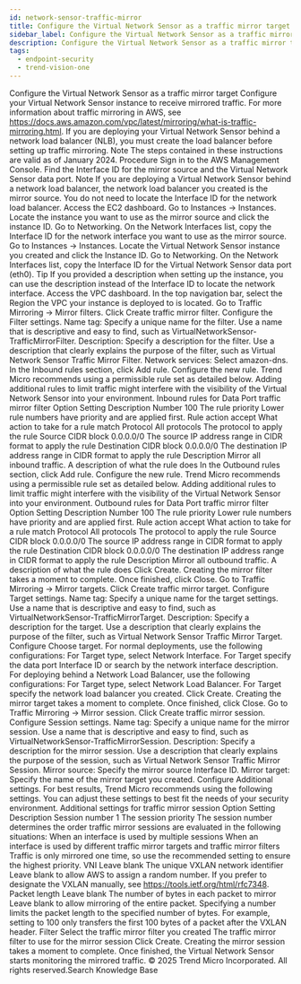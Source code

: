 ```yaml
---
id: network-sensor-traffic-mirror
title: Configure the Virtual Network Sensor as a traffic mirror target
sidebar_label: Configure the Virtual Network Sensor as a traffic mirror target
description: Configure the Virtual Network Sensor as a traffic mirror target
tags:
  - endpoint-security
  - trend-vision-one
---
```


 Configure the Virtual Network Sensor as a traffic mirror target Configure your Virtual Network Sensor instance to receive mirrored traffic. For more information about traffic mirroring in AWS, see https://docs.aws.amazon.com/vpc/latest/mirroring/what-is-traffic-mirroring.html. If you are deploying your Virtual Network Sensor behind a network load balancer (NLB), you must create the load balancer before setting up traffic mirroring. Note The steps contained in these instructions are valid as of January 2024. Procedure Sign in to the AWS Management Console. Find the Interface ID for the mirror source and the Virtual Network Sensor data port. Note If you are deploying a Virtual Network Sensor behind a network load balancer, the network load balancer you created is the mirror source. You do not need to locate the Interface ID for the network load balancer. Access the EC2 dashboard. Go to Instances → Instances. Locate the instance you want to use as the mirror source and click the instance ID. Go to Networking. On the Network Interfaces list, copy the Interface ID for the network interface you want to use as the mirror source. Go to Instances → Instances. Locate the Virtual Network Sensor instance you created and click the Instance ID. Go to Networking. On the Network Interfaces list, copy the Interface ID for the Virtual Network Sensor data port (eth0). Tip If you provided a description when setting up the instance, you can use the description instead of the Interface ID to locate the network interface. Access the VPC dashboard. In the top navigation bar, select the Region the VPC your instance is deployed to is located. Go to Traffic Mirroring → Mirror filters. Click Create traffic mirror filter. Configure the Filter settings. Name tag: Specify a unique name for the filter. Use a name that is descriptive and easy to find, such as VirtualNetworkSensor-TrafficMirrorFilter. Description: Specify a description for the filter. Use a description that clearly explains the purpose of the filter, such as Virtual Network Sensor Traffic Mirror Filter. Network services: Select amazon-dns. In the Inbound rules section, click Add rule. Configure the new rule. Trend Micro recommends using a permissible rule set as detailed below. Adding additional rules to limit traffic might interfere with the visibility of the Virtual Network Sensor into your environment. Inbound rules for Data Port traffic mirror filter Option Setting Description Number 100 The rule priority Lower rule numbers have priority and are applied first. Rule action accept What action to take for a rule match Protocol All protocols The protocol to apply the rule Source CIDR block 0.0.0.0/0 The source IP address range in CIDR format to apply the rule Destination CIDR block 0.0.0.0/0 The destination IP address range in CIDR format to apply the rule Description Mirror all inbound traffic. A description of what the rule does In the Outbound rules section, click Add rule. Configure the new rule. Trend Micro recommends using a permissible rule set as detailed below. Adding additional rules to limit traffic might interfere with the visibility of the Virtual Network Sensor into your environment. Outbound rules for Data Port traffic mirror filter Option Setting Description Number 100 The rule priority Lower rule numbers have priority and are applied first. Rule action accept What action to take for a rule match Protocol All protocols The protocol to apply the rule Source CIDR block 0.0.0.0/0 The source IP address range in CIDR format to apply the rule Destination CIDR block 0.0.0.0/0 The destination IP address range in CIDR format to apply the rule Description Mirror all outbound traffic. A description of what the rule does Click Create. Creating the mirror filter takes a moment to complete. Once finished, click Close. Go to Traffic Mirroring → Mirror targets. Click Create traffic mirror target. Configure Target settings. Name tag: Specify a unique name for the target settings. Use a name that is descriptive and easy to find, such as VirtualNetworkSensor-TrafficMirrorTarget. Description: Specify a description for the target. Use a description that clearly explains the purpose of the filter, such as Virtual Network Sensor Traffic Mirror Target. Configure Choose target. For normal deployments, use the following configurations: For Target type, select Network Interface. For Target specify the data port Interface ID or search by the network interface description. For deploying behind a Network Load Balancer, use the following configurations: For Target type, select Network Load Balancer. For Target specify the network load balancer you created. Click Create. Creating the mirror target takes a moment to complete. Once finished, click Close. Go to Traffic Mirroring → Mirror session. Click Create traffic mirror session. Configure Session settings. Name tag: Specify a unique name for the mirror session. Use a name that is descriptive and easy to find, such as VirtualNetworkSensor-TrafficMirrorSession. Description: Specify a description for the mirror session. Use a description that clearly explains the purpose of the session, such as Virtual Network Sensor Traffic Mirror Session. Mirror source: Specify the mirror source Interface ID. Mirror target: Specify the name of the mirror target you created. Configure Additional settings. For best results, Trend Micro recommends using the following settings. You can adjust these settings to best fit the needs of your security environment. Additional settings for traffic mirror session Option Setting Description Session number 1 The session priority The session number determines the order traffic mirror sessions are evaluated in the following situations: When an interface is used by multiple sessions When an interface is used by different traffic mirror targets and traffic mirror filters Traffic is only mirrored one time, so use the recommended setting to ensure the highest priority. VNI Leave blank The unique VXLAN network identifier Leave blank to allow AWS to assign a random number. If you prefer to designate the VXLAN manually, see https://tools.ietf.org/html/rfc7348. Packet length Leave blank The number of bytes in each packet to mirror Leave blank to allow mirroring of the entire packet. Specifying a number limits the packet length to the specified number of bytes. For example, setting to 100 only transfers the first 100 bytes of a packet after the VXLAN header. Filter Select the traffic mirror filter you created The traffic mirror filter to use for the mirror session Click Create. Creating the mirror session takes a moment to complete. Once finished, the Virtual Network Sensor starts monitoring the mirrored traffic. © 2025 Trend Micro Incorporated. All rights reserved.Search Knowledge Base